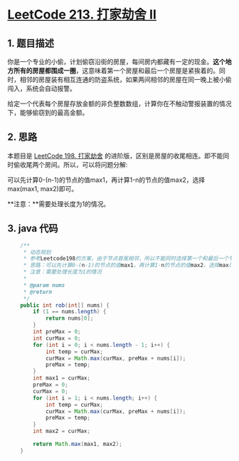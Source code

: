 # [LeetCode 213. 打家劫舍 II](https://leetcode-cn.com/problems/house-robber-ii/)

## 1. 题目描述

你是一个专业的小偷，计划偷窃沿街的房屋，每间房内都藏有一定的现金。**这个地方所有的房屋都围成一圈**，这意味着第一个房屋和最后一个房屋是紧挨着的。同时，相邻的房屋装有相互连通的防盗系统，如果两间相邻的房屋在同一晚上被小偷闯入，系统会自动报警。

给定一个代表每个房屋存放金额的非负整数数组，计算你在不触动警报装置的情况下，能够偷窃到的最高金额。

## 2. 思路

本题目是 [LeetCode 198. 打家劫舍](https://leetcode-cn.com/problems/house-robber/) 的进阶版，区别是房屋的收尾相连。即不能同时偷收尾两个房间。所以，可以将问题分解:

可以先计算0-(n-1)的节点的值max1，再计算1-n的节点的值max2，选择max(max1, max2)即可。

**注意：**需要处理长度为1的情况。



## 3. java 代码

```java
    /**
     * 动态规划
     * 参考Leetcode198的方案，由于节点首尾相邻，所以不能同时选择第一个和最后一个节点
     * 思路：可以先计算0-(n-1)的节点的值max1，再计算1-n的节点的值max2，选择max(max1, max2)即可
     * 注意：需要处理长度为1的情况
     *
     * @param nums
     * @return
     */
    public int rob(int[] nums) {
        if (1 == nums.length) {
            return nums[0];
        }
        int preMax = 0;
        int curMax = 0;
        for (int i = 0; i < nums.length - 1; i++) {
            int temp = curMax;
            curMax = Math.max(curMax, preMax + nums[i]);
            preMax = temp;
        }
        int max1 = curMax;
        preMax = 0;
        curMax = 0;
        for (int i = 1; i < nums.length; i++) {
            int temp = curMax;
            curMax = Math.max(curMax, preMax + nums[i]);
            preMax = temp;
        }
        int max2 = curMax;

        return Math.max(max1, max2);
    }
```



